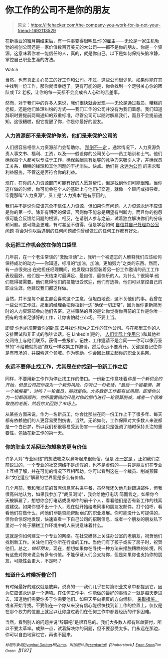 # 你工作的公司不是你的朋友

> 原文：<https://lifehacker.com/the-company-you-work-for-is-not-your-friend-1692113529>

在新事业的蜜月期结束后，有一件事变得很明显:你的雇主——无论是一家生机勃勃的初创公司还是一家价值数百万美元的大公司——都不是你的朋友。你是一个资源。这意味着你唯一能信任的人，真的，就是你自己。以下是如何保持头脑冷静，掌控自己职业生涯的方法。

Watch

当然，也有真正关心员工的好工作和公司。不过，这些公司很少见，如果你能在其中找到一份工作，那你就很幸运了。更有可能的是，你会找到一个足够关心你的团队或 T2 老板，让你的每一天都不会变成令人心碎的苦差事。

然而，对于我们中的许多人来说，我们很快就会发现——无论是通过裁员、糟糕的老板，还是他们处理纠纷的方式——我们工作的公司并没有为我们着想。我们知道辞职时要提前两周通知的双重标准，尽管公司可以随时解雇我们，而且不会提前通知。这很糟糕，但它提醒了你，你是你最好的盟友。

### 人力资源部不是来保护你的，他们是来保护公司的

人们很容易相信人力资源部门会帮助你。 [那倒不一定](https://lifehacker.com/understand-what-your-companys-hr-department-will-and-w-951450872) 。通常情况下，人力资源负责人事文书、福利、工资，以及——假设你的公司关心——员工培训和士气。他们确保每个人都可以专注于工作，确保薪酬具有足够的竞争力来吸引人才，并确保员工关系、糟糕的经理和其他问题的干扰消失。快点。他们将 [永远为公司](http://money.usnews.com/money/blogs/outside-voices-careers/2013/07/29/5-secrets-you-should-know-about-hr) 的需求和利益服务，不管这是否符合你的利益。

现在，在你的人力资源部门可能有好的人愿意帮忙，但是找到他们可能很难。当你这样做的时候，你可能会在个人的基础上与他们打交道，就像一个顾问或指导者。毕竟那叫“人力资源”，员工是“人力资本”是有原因的。

我们并不是说你应该完全不信任人力资源，但如果你有问题，人力资源永远不应该是你的第一步。除非有明确的保证，否则你不能总是期望有判断力，而且你的抱怨很可能会反馈给问题的根源。相反，在请别人参与之前，试着独立解决你们的分歧和问题。这可能会更难，有时甚至不值得，但是学会如何 [自信并自己处理办公室问题](https://lifehacker.com/be-assertive-not-aggressive-to-get-what-you-need-at-w-5808438) 将会对你以后遇到的任何问题或你曾经做过的任何工作都有好处。

### 永远把工作机会放在你的口袋里

几年前，在一个老生常谈的“激励活动”上，我听一个被遗忘的人解释我们应该如何保持成功的动力——你知道，标准的“加油，加油，更加努力”之类的东西。然而，有一点很突出:在他担任经理期间，他发现口袋里装着另一份工作邀请的员工工作表现最好。他们是一天结束时最满足、最自信、最快乐的人。为什么？很简单:他们觉得被需要。他们觉得他们的技能很受欢迎，他们有选择，他们可以掌控自己的职业生涯。他建议我们都这样做。

当然，并不是每个雇主都会喜欢这个主意，但坦白地说，这不关他们的事。我曾在一些公司工作过，那里的经理会把你拉到一边“确保一切正常”，因为当你更新简历时的人力资源部会向他们告密。这些策略的目的是让你觉得你目前的工作是你唯一拥有的或者足够好的工作，让你害怕就业市场。不要上当。

即使 [你也必须带着你的卧底](https://lifehacker.com/how-to-keep-your-job-search-secret-5951684) 去寻找你想为之工作的其他公司。与在那里工作的人安排面试和非正式的咖啡谈话。在 LinkedIn(是的， [人们实际上使用它](http://lifehacker.com/how-recruiters-really-look-at-your-linkedin-profile-and-1580589303) )和其他社交网络上与他们联系。获得一些报价。记住，工作邀请不是合同——你可以像万圣节的“不给糖就捣蛋”游戏一样收集工作邀请，然后永远不要离开。关键是要记住你是有市场的，并探索这个领域。作为奖励，你会因此建立起你的职业关系网。

### 永远不要停止找工作，尤其是在你找到一份新工作之后

同样，不要用新工作作为停止找工作的借口。一份新工作意味着*你是一个新机会的开始，但是公司把你视为一个新的风险。你听过一句老话，“最后一个被雇佣，第一个被解雇”，对吗？一轮裁员，那就是你。大多数新工作都有试用期。即使你认为一切都很顺利，你所需要做的只是对你的部门进行一轮预算削减，或者一个很难取悦的老板，然后你又回到了市场上。*

从某些方面来说，作为一名新员工，你会比那些在同一份工作上干了很多年、每天都有依赖他们的人更容易受到伤害。当然，无论如何，工作保障对大多数人来说都是一个白日梦，所以我们都很容易受到伤害——但这只是强调了随时保持关注的重要性，包括在新工作的第一天。

### 你的职业关系网比你想象的更有价值

许多人对“专业网络”的想法嗤之以鼻听起来很低俗，但是 [不一定是](https://lifehacker.com/how-to-skip-the-sleaze-and-build-a-real-professional-ne-510256651) 。正如我们之前说过的，一个专业的社交网络不是虚假的，也不是虚假的——只是朋友们在专业上互相了解，并在可能的情况下互相帮助。你可以看到这在一个裁员、削减预算和“文化适应”解雇的世界里是多么有价值。

几个月前，我和我以前的首席信息官共进午餐，虽然我还欠他几封跟进邮件，但我很高兴地认为，如果我参加了“裁员测试”，我会给他打电话 简而言之，如果你今天被解雇了，想想你会打电话或发邮件的前十个人，看看他们是否有新工作的线索或建议。如果你想不出十个人，现在就开始给老同事和朋友发邮件。打个招呼，看看他们在做什么，问他们*你*是否能帮助*他们*的职业发展。你可能没什么可提供的，但你会惊讶地发现，快速查看一下自己公司的招聘信息，或者一个朋友的朋友私下里对一个处于糟糕工作环境中的人来说意味着什么。

这就是你如何建立一个专业的网络。在社交媒体上关注办公室的老朋友，祝贺他们找到新工作。关注他们在你所在行业的工作。当他们有了孩子或买了房子时，祝贺他们。总之，*做好朋友*。现在，想想如果你在寻找一种方法来摆脱糟糕的处境，所有这些对你来说会有多有价值。不能保证人们会支持你，但是如果你也支持你的朋友，可能性会更大，不是吗？

### 知道什么时候折叠它们

有时候最好的建议就是放弃。说真的——我们几乎在每篇职业文章中都提到它，因为它应该永远是一个选项。在任何工作中，你能做的最好的事情之一就是每天走进去，知道他们需要你多于你需要他们。如果天平向相反的方向倾斜， [采取措施，](https://lifehacker.com/how-to-make-yourself-indispensable-at-work-1113590784) 或者开始寻找。不要陷在一个你从来没有信心能很快找到新工作的位置上。仅仅是在那个权力的位置上就足以让你度过我们在任何工作中都要经历的许多困难。

当然，看到别人的问题并说“辞职吧”是很容易的。我们大多数人都有账单要付，所以不要太草率。成熟一点，试着解决你的问题，但不要忍受太多。门永远在那边，你可以自由地穿过它，再也不回来。

<small>*标题形象用*</small>[<small>*Piyaphat Detbun*</small>](http://www.shutterstock.com/pic-259089254/stock-vector-big-boss-is-looking-down-a-small-little-businessman.html?src=2IsinQedxfqD7p_TFoOTOQ-1-96)<small>*和*</small>[<small>*Nemo*</small>](http://pixabay.com/en/pin-location-map-icon-navigation-308802/)<small>*。附加图片由*</small>[<small>*esenkartall*</small>](http://www.shutterstock.com/pic.mhtml?id=234982984&src=id)<small>*【Shutterstock】*</small>[<small>*Egan Snow*</small>](https://www.flickr.com/photos/egansnow/268912393)<small></small>*<small>*Tim Green*</small>【tT87】*